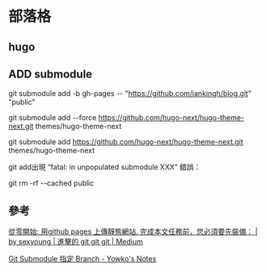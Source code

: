 # 部落格

## hugo

## ADD submodule

git submodule add -b gh-pages -- "https://github.com/iankingh/blog.git" "public"

git submodule add --force https://github.com/hugo-next/hugo-theme-next.git themes/hugo-theme-next

git submodule add https://github.com/hugo-next/hugo-theme-next.git themes/hugo-theme-next

git add出現 “fatal: in unpopulated submodule XXX” 錯誤：

git rm -rf --cached public



## 參考

[從零開始: 用github pages 上傳靜態網站. 完成本文任務前，您必須要先裝備： | by sexyoung | 進擊的 git git git | Medium](https://medium.com/進擊的-git-git-git/從零開始-用github-pages-上傳靜態網站-fa2ae83e6276)

[Git Submodule 指定 Branch - Yowko's Notes](https://blog.yowko.com/git-submodule-specific-branch/)